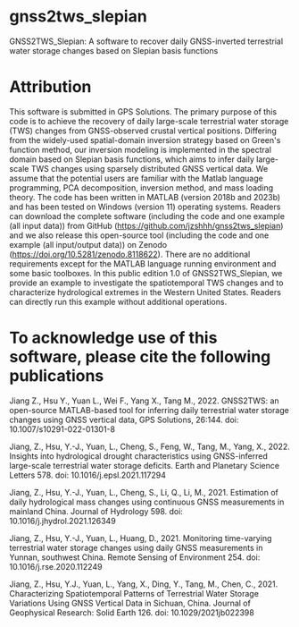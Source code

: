 # gnss2tws_slepian
GNSS2TWS_Slepian: A software to recover daily GNSS-inverted terrestrial water storage changes based on Slepian basis functions
# Attribution
This software is submitted in GPS Solutions. The primary purpose of this code is to achieve the recovery of daily large-scale terrestrial water storage (TWS) changes from GNSS-observed crustal vertical positions. Differing from the widely-used spatial-domain inversion strategy based on Green's function method, our inversion modeling is implemented in the spectral domain based on Slepian basis functions, which aims to infer daily large-scale TWS changes using sparsely distributed GNSS vertical data. We assume that the potential users are familiar with the Matlab language programming, PCA decomposition, inversion method, and mass loading theory. The code has been written in MATLAB (version 2018b and 2023b) and has been tested on Windows (version 11) operating systems.
Readers can download the complete software (including the code and one example (all input data)) from GitHub (https://github.com/jzshhh/gnss2tws_slepian) and we also release this open-source tool (including the code and one example (all input/output data)) on Zenodo (https://doi.org/10.5281/zenodo.8118622). There are no additional requirements except for the MATLAB language running environment and some basic toolboxes. In this public edition 1.0 of GNSS2TWS_Slepian, we provide an example to investigate the spatiotemporal TWS changes and to characterize hydrological extremes in the Western United States. Readers can directly run this example without additional operations.
# To acknowledge use of this software, please cite the following publications
Jiang Z., Hsu Y., Yuan L., Wei F., Yang X., Tang M., 2022. GNSS2TWS: an open-source MATLAB-based tool for inferring daily terrestrial water storage changes using GNSS vertical data, GPS Solutions, 26:144. doi: 10.1007/s10291-022-01301-8

Jiang, Z., Hsu, Y.-J., Yuan, L., Cheng, S., Feng, W., Tang, M., Yang, X., 2022. Insights into hydrological drought characteristics using GNSS-inferred large-scale terrestrial water storage deficits. Earth and Planetary Science Letters 578. doi: 10.1016/j.epsl.2021.117294

Jiang, Z., Hsu, Y.-J., Yuan, L., Cheng, S., Li, Q., Li, M., 2021. Estimation of daily hydrological mass changes using continuous GNSS measurements in mainland China. Journal of Hydrology 598. doi: 10.1016/j.jhydrol.2021.126349

Jiang, Z., Hsu, Y.-J., Yuan, L., Huang, D., 2021. Monitoring time-varying terrestrial water storage changes using daily GNSS measurements in Yunnan, southwest China. Remote Sensing of Environment 254. doi: 10.1016/j.rse.2020.112249

Jiang, Z., Hsu, Y.J., Yuan, L., Yang, X., Ding, Y., Tang, M., Chen, C., 2021. Characterizing Spatiotemporal Patterns of Terrestrial Water Storage Variations Using GNSS Vertical Data in Sichuan, China. Journal of Geophysical Research: Solid Earth 126. doi: 10.1029/2021jb022398
